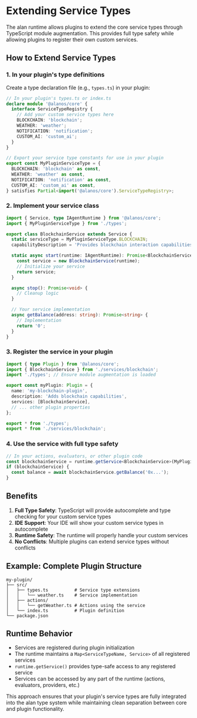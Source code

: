 # Extending Service Types

The alan runtime allows plugins to extend the core service types through TypeScript module augmentation. This provides full type safety while allowing plugins to register their own custom services.

## How to Extend Service Types

### 1. In your plugin's type definitions

Create a type declaration file (e.g., `types.ts`) in your plugin:

```typescript
// In your plugin's types.ts or index.ts
declare module '@alanos/core' {
  interface ServiceTypeRegistry {
    // Add your custom service types here
    BLOCKCHAIN: 'blockchain';
    WEATHER: 'weather';
    NOTIFICATION: 'notification';
    CUSTOM_AI: 'custom_ai';
  }
}

// Export your service type constants for use in your plugin
export const MyPluginServiceType = {
  BLOCKCHAIN: 'blockchain' as const,
  WEATHER: 'weather' as const,
  NOTIFICATION: 'notification' as const,
  CUSTOM_AI: 'custom_ai' as const,
} satisfies Partial<import('@alanos/core').ServiceTypeRegistry>;
```

### 2. Implement your service class

```typescript
import { Service, type IAgentRuntime } from '@alanos/core';
import { MyPluginServiceType } from './types';

export class BlockchainService extends Service {
  static serviceType = MyPluginServiceType.BLOCKCHAIN;
  capabilityDescription = 'Provides blockchain interaction capabilities';

  static async start(runtime: IAgentRuntime): Promise<BlockchainService> {
    const service = new BlockchainService(runtime);
    // Initialize your service
    return service;
  }

  async stop(): Promise<void> {
    // Cleanup logic
  }

  // Your service implementation
  async getBalance(address: string): Promise<string> {
    // Implementation
    return '0';
  }
}
```

### 3. Register the service in your plugin

```typescript
import { type Plugin } from '@alanos/core';
import { BlockchainService } from './services/blockchain';
import './types'; // Ensure module augmentation is loaded

export const myPlugin: Plugin = {
  name: 'my-blockchain-plugin',
  description: 'Adds blockchain capabilities',
  services: [BlockchainService],
  // ... other plugin properties
};

export * from './types';
export * from './services/blockchain';
```

### 4. Use the service with full type safety

```typescript
// In your actions, evaluators, or other plugin code
const blockchainService = runtime.getService<BlockchainService>(MyPluginServiceType.BLOCKCHAIN);
if (blockchainService) {
  const balance = await blockchainService.getBalance('0x...');
}
```

## Benefits

1. **Full Type Safety**: TypeScript will provide autocomplete and type checking for your custom service types
2. **IDE Support**: Your IDE will show your custom service types in autocomplete
3. **Runtime Safety**: The runtime will properly handle your custom services
4. **No Conflicts**: Multiple plugins can extend service types without conflicts

## Example: Complete Plugin Structure

```
my-plugin/
├── src/
│   ├── types.ts          # Service type extensions
│   │   └── weather.ts    # Service implementation
│   ├── actions/
│   │   └── getWeather.ts # Actions using the service
│   └── index.ts          # Plugin definition
└── package.json
```

## Runtime Behavior

- Services are registered during plugin initialization
- The runtime maintains a `Map<ServiceTypeName, Service>` of all registered services
- `runtime.getService()` provides type-safe access to any registered service
- Services can be accessed by any part of the runtime (actions, evaluators, providers, etc.)

This approach ensures that your plugin's service types are fully integrated into the alan type system while maintaining clean separation between core and plugin functionality.
